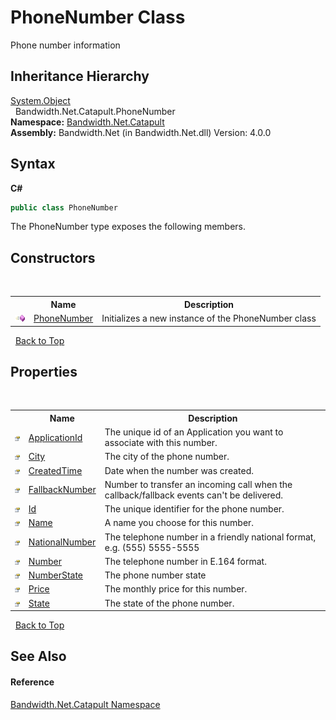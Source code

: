 ﻿# PhoneNumber Class
 

Phone number information


## Inheritance Hierarchy
<a href="http://msdn2.microsoft.com/en-us/library/e5kfa45b" target="_blank">System.Object</a><br />&nbsp;&nbsp;Bandwidth.Net.Catapult.PhoneNumber<br />
**Namespace:**&nbsp;<a href ="N_Bandwidth_Net_Catapult.md">Bandwidth.Net.Catapult</a><br />**Assembly:**&nbsp;Bandwidth.Net (in Bandwidth.Net.dll) Version: 4.0.0

## Syntax

**C#**<br />
``` C#
public class PhoneNumber
```

The PhoneNumber type exposes the following members.


## Constructors
&nbsp;<table><tr><th></th><th>Name</th><th>Description</th></tr><tr><td>![Public method](media/pubmethod.gif "Public method")</td><td><a href ="M_Bandwidth_Net_Catapult_PhoneNumber__ctor.md">PhoneNumber</a></td><td>
Initializes a new instance of the PhoneNumber class</td></tr></table>&nbsp;
<a href="#phonenumber-class">Back to Top</a>

## Properties
&nbsp;<table><tr><th></th><th>Name</th><th>Description</th></tr><tr><td>![Public property](media/pubproperty.gif "Public property")</td><td><a href ="P_Bandwidth_Net_Catapult_PhoneNumber_ApplicationId.md">ApplicationId</a></td><td>
The unique id of an Application you want to associate with this number.</td></tr><tr><td>![Public property](media/pubproperty.gif "Public property")</td><td><a href ="P_Bandwidth_Net_Catapult_PhoneNumber_City.md">City</a></td><td>
The city of the phone number.</td></tr><tr><td>![Public property](media/pubproperty.gif "Public property")</td><td><a href ="P_Bandwidth_Net_Catapult_PhoneNumber_CreatedTime.md">CreatedTime</a></td><td>
Date when the number was created.</td></tr><tr><td>![Public property](media/pubproperty.gif "Public property")</td><td><a href ="P_Bandwidth_Net_Catapult_PhoneNumber_FallbackNumber.md">FallbackNumber</a></td><td>
Number to transfer an incoming call when the callback/fallback events can't be delivered.</td></tr><tr><td>![Public property](media/pubproperty.gif "Public property")</td><td><a href ="P_Bandwidth_Net_Catapult_PhoneNumber_Id.md">Id</a></td><td>
The unique identifier for the phone number.</td></tr><tr><td>![Public property](media/pubproperty.gif "Public property")</td><td><a href ="P_Bandwidth_Net_Catapult_PhoneNumber_Name.md">Name</a></td><td>
A name you choose for this number.</td></tr><tr><td>![Public property](media/pubproperty.gif "Public property")</td><td><a href ="P_Bandwidth_Net_Catapult_PhoneNumber_NationalNumber.md">NationalNumber</a></td><td>
The telephone number in a friendly national format, e.g. (555) 5555-5555</td></tr><tr><td>![Public property](media/pubproperty.gif "Public property")</td><td><a href ="P_Bandwidth_Net_Catapult_PhoneNumber_Number.md">Number</a></td><td>
The telephone number in E.164 format.</td></tr><tr><td>![Public property](media/pubproperty.gif "Public property")</td><td><a href ="P_Bandwidth_Net_Catapult_PhoneNumber_NumberState.md">NumberState</a></td><td>
The phone number state</td></tr><tr><td>![Public property](media/pubproperty.gif "Public property")</td><td><a href ="P_Bandwidth_Net_Catapult_PhoneNumber_Price.md">Price</a></td><td>
The monthly price for this number.</td></tr><tr><td>![Public property](media/pubproperty.gif "Public property")</td><td><a href ="P_Bandwidth_Net_Catapult_PhoneNumber_State.md">State</a></td><td>
The state of the phone number.</td></tr></table>&nbsp;
<a href="#phonenumber-class">Back to Top</a>

## See Also


#### Reference
<a href ="N_Bandwidth_Net_Catapult.md">Bandwidth.Net.Catapult Namespace</a><br />